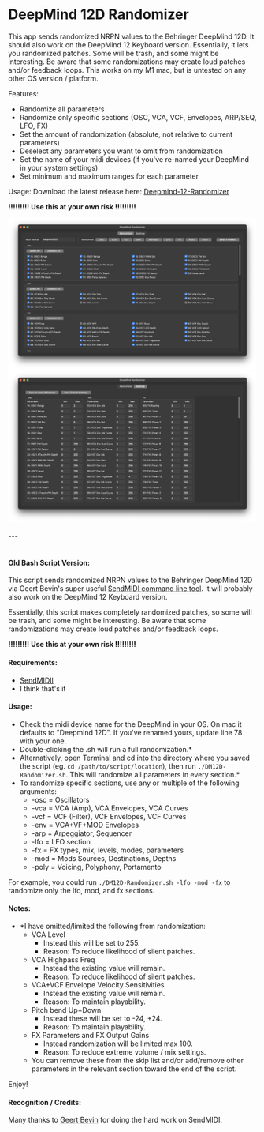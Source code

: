 # DeepMind 12D Randomizer

This app sends randomized NRPN values to the Behringer DeepMind 12D. It should also work on the DeepMind 12 Keyboard version. Essentially, it lets you randomized patches. Some will be trash, and some might be interesting. Be aware that some randomizations may create loud patches and/or feedback loops. This works on my M1 mac, but is untested on any other OS version / platform.

Features:
- Randomize all parameters
- Randomize only specific sections (OSC, VCA, VCF, Envelopes, ARP/SEQ, LFO, FX)
- Set the amount of randomization (absolute, not relative to current parameters)
- Deselect any parameters you want to omit from randomization
- Set the name of your midi devices (if you've re-named your DeepMind in your system settings)
- Set minimum and maximum ranges for each parameter

Usage:
Download the latest release here: [Deepmind-12-Randomizer](https://github.com/YYYIKES/DeepMind-12D-Randomizer/releases/download/v1.1.0/DeepMind-12-Randomizer-App.zip)

**!!!!!!!!! Use this at your own risk !!!!!!!!!**

<img src="screenshots/Deepmind-12-Randomizer-screenshot1.png" alt="Screenshot 1"> 
<img src="screenshots/Deepmind-12-Randomizer-screenshot2.png" alt="Screenshot 2"> 

</br>
</br>
---
</br>
</br>

#### Old Bash Script Version:

This script sends randomized NRPN values to the Behringer DeepMind 12D via Geert Bevin's super useful [SendMIDI command line tool](https://github.com/gbevin/SendMIDI). It will probably also work on the DeepMind 12 Keyboard version. 

Essentially, this script makes completely randomized patches, so some will be trash, and some might be interesting. Be aware that some randomizations may create loud patches and/or feedback loops.

**!!!!!!!!! Use this at your own risk !!!!!!!!!**

#### Requirements:
- [SendMIDIl](https://github.com/gbevin/SendMIDI)
- I think that's it

#### Usage:
- Check the midi device name for the DeepMind in your OS. On mac it defaults to "Deepmind 12D". If you've renamed yours, update line 78 with your one.
- Double-clicking the .sh will run a full randomization.*
- Alternatively, open Terminal and cd into the directory where you saved the script (eg. `cd /path/to/script/location`), then run `./DM12D-Randomizer.sh`. This will randomize all parameters in every section.*
- To randomize specific sections, use any or multiple of the following arguments:
  - -osc = Oscillators
  - -vca = VCA (Amp), VCA Envelopes, VCA Curves
  - -vcf = VCF (Filter), VCF Envelopes, VCF Curves
  - -env = VCA+VF+MOD Envelopes
  - -arp = Arpeggiator, Sequencer
  - -lfo = LFO section
  - -fx = FX types, mix, levels, modes, parameters
  - -mod = Mods Sources, Destinations, Depths
  - -poly = Voicing, Polyphony, Portamento

For example, you could run `./DM12D-Randomizer.sh -lfo -mod -fx` to randomize only the lfo, mod, and fx sections.

#### Notes:
- *I have omitted/limited the following from randomization:
  - VCA Level
    - Instead this will be set to 255.
    - Reason: To reduce likelihood of silent patches. 
  - VCA Highpass Freq
    - Instead the existing value will remain.
    - Reason: To reduce likelihood of silent patches. 
  - VCA+VCF Envelope Velocity Sensitivities
    - Instead the existing value will remain.
    - Reason: To maintain playability. 
  - Pitch bend Up+Down
    - Instead these will be set to -24, +24.
    - Reason: To maintain playability. 
  - FX Parameters and FX Output Gains
    - Instead randomization will be limited max 100.
    - Reason: To reduce extreme volume / mix settings.
  - You can remove these from the skip list and/or add/remove other parameters in the relevant section toward the end of the script.

Enjoy!

#### Recognition / Credits:
Many thanks to [Geert Bevin](https://github.com/gbevin) for doing the hard work on SendMIDI.


